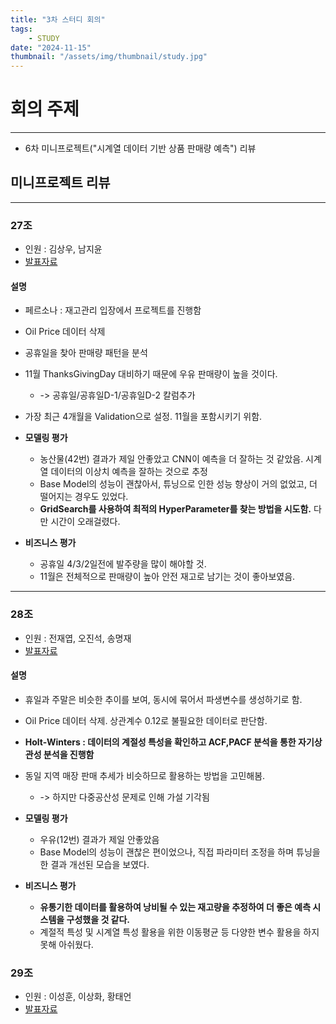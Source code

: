 ```yaml
---
title: "3차 스터디 회의"
tags:
    - STUDY
date: "2024-11-15"
thumbnail: "/assets/img/thumbnail/study.jpg"
---
```


# 회의 주제
---
* 6차 미니프로젝트("시계열 데이터 기반 상품 판매량 예측") 리뷰

## 미니프로젝트 리뷰
---

### 27조 
- 인원 : 김상우, 남지윤
- [발표자료](https://docs.google.com/presentation/d/1loOAjxrzyYfRfvmB7xvi6fiXxznS5Mb-/edit?usp=drive_link&ouid=110582999063746602025&rtpof=true&sd=true)

#### 설명
- 페르소나 : 재고관리 입장에서 프로젝트를 진행함
- Oil Price 데이터 삭제
- 공휴일을 찾아 판매량 패턴을 분석
- 11월 ThanksGivingDay 대비하기 때문에 우유 판매량이 높을 것이다.
    - -> 공휴일/공휴일D-1/공휴일D-2 칼럼추가
- 가장 최근 4개월을 Validation으로 설정. 11월을 포함시키기 위함.

- **모델링 평가**
    - 농산물(42번) 결과가 제일 안좋았고 CNN이 예측을 더 잘하는 것 같았음. 시계열 데이터의 이상치 예측을 잘하는 것으로 추정
    - Base Model의 성능이 괜찮아서, 튜닝으로 인한 성능 향상이 거의 없었고, 더 떨어지는 경우도 있었다.
    - **GridSearch를 사용하여 최적의 HyperParameter를 찾는 방법을 시도함.** 다만 시간이 오래걸렸다.
- **비즈니스 평가**
    - 공휴일 4/3/2일전에 발주량을 많이 해야할 것.
    - 11월은 전체적으로 판매량이 높아 안전 재고로 남기는 것이 좋아보였음.
---

### 28조
- 인원 : 전재엽, 오진석, 송명재
- [발표자료](https://docs.google.com/presentation/d/1C9mm9pbhM1d3nky-IPDG_GyIPwj706UT/edit?usp=drive_link&ouid=110582999063746602025&rtpof=true&sd=true)

#### 설명
- 휴일과 주말은 비슷한 추이를 보여, 동시에 묶어서 파생변수를 생성하기로 함.
- Oil Price 데이터 삭제. 상관계수 0.12로 불필요한 데이터로 판단함.
- **Holt-Winters : 데이터의 계절성 특성을 확인하고 ACF,PACF 분석을 통한 자기상관성 분석을 진행함**
- 동일 지역 매장 판매 추세가 비슷하므로 활용하는 방법을 고민해봄.
    - -> 하지만 다중공산성 문제로 인해 가설 기각됨


- **모델링 평가**
    - 우유(12번) 결과가 제일 안좋았음
    - Base Model의 성능이 괜찮은 편이었으나, 직접 파라미터 조정을 하며 튜닝을 한 결과 개선된 모습을 보였다.
- **비즈니스 평가**
    - **유통기한 데이터를 활용하여 낭비될 수 있는 재고량을 추정하여 더 좋은 예측 시스템을 구성했을 것 같다.**
    - 계절적 특성 및 시계열 특성 활용을 위한 이동평균 등 다양한 변수 활용을 하지 못해 아쉬웠다.

### 29조
- 인원 : 이성훈, 이상화, 황태언
- [발표자료](https://docs.google.com/presentation/d/1oxQgknJEIxAe8R-NHMRNDL_Uqu2Sx1g4/edit?usp=drive_link&ouid=110582999063746602025&rtpof=true&sd=true)

